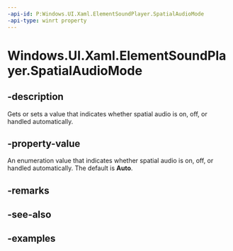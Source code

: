 ```yaml
---
-api-id: P:Windows.UI.Xaml.ElementSoundPlayer.SpatialAudioMode
-api-type: winrt property
---
```


<!-- Property syntax.
public ElementSpatialAudioMode SpatialAudioMode { get;  set; }
-->

# Windows.UI.Xaml.ElementSoundPlayer.SpatialAudioMode

## -description

Gets or sets a value that indicates whether spatial audio is on, off, or handled automatically.



## -property-value

An enumeration value that indicates whether spatial audio is on, off, or handled automatically. The default is **Auto**.

## -remarks

## -see-also

## -examples

